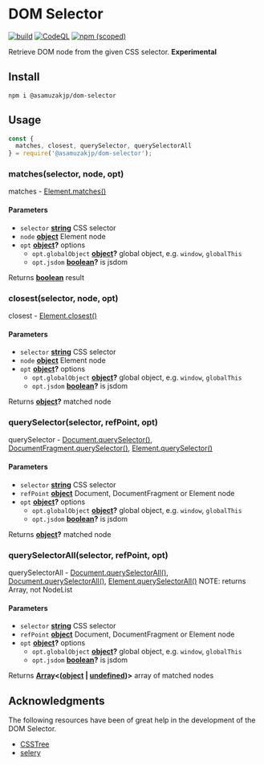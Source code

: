 # DOM Selector

[![build](https://github.com/asamuzaK/domSelector/actions/workflows/node.js.yml/badge.svg)](https://github.com/asamuzaK/domSelector/actions/workflows/node.js.yml)
[![CodeQL](https://github.com/asamuzaK/domSelector/actions/workflows/codeql.yml/badge.svg)](https://github.com/asamuzaK/domSelector/actions/workflows/codeql.yml)
[![npm (scoped)](https://img.shields.io/npm/v/@asamuzakjp/dom-selector)](https://www.npmjs.com/package/@asamuzakjp/dom-selector)

<!--
[![release](https://img.shields.io/github/v/release/asamuzaK/domSelector)](https://github.com/asamuzaK/domSelector/releases)
-->

Retrieve DOM node from the given CSS selector.
**Experimental**

## Install

```console
npm i @asamuzakjp/dom-selector
```

## Usage

```javascript
const {
  matches, closest, querySelector, querySelectorAll
} = require('@asamuzakjp/dom-selector');
```

<!-- Generated by documentation.js. Update this documentation by updating the source code. -->

### matches(selector, node, opt)

matches - [Element.matches()][64]

#### Parameters

- `selector` **[string][59]** CSS selector
- `node` **[object][60]** Element node
- `opt` **[object][60]?** options
  - `opt.globalObject` **[object][60]?** global object, e.g. `window`, `globalThis`
  - `opt.jsdom` **[boolean][61]?** is jsdom

Returns **[boolean][61]** result


### closest(selector, node, opt)

closest - [Element.closest()][65]

#### Parameters

- `selector` **[string][59]** CSS selector
- `node` **[object][60]** Element node
- `opt` **[object][60]?** options
  - `opt.globalObject` **[object][60]?** global object, e.g. `window`, `globalThis`
  - `opt.jsdom` **[boolean][61]?** is jsdom

Returns **[object][60]?** matched node


### querySelector(selector, refPoint, opt)

querySelector - [Document.querySelector()][66], [DocumentFragment.querySelector()][67], [Element.querySelector()][68]

#### Parameters

- `selector` **[string][59]** CSS selector
- `refPoint` **[object][60]** Document, DocumentFragment or Element node
- `opt` **[object][60]?** options
  - `opt.globalObject` **[object][60]?** global object, e.g. `window`, `globalThis`
  - `opt.jsdom` **[boolean][61]?** is jsdom

Returns **[object][60]?** matched node


### querySelectorAll(selector, refPoint, opt)

querySelectorAll - [Document.querySelectorAll()][69], [Document.querySelectorAll()][70], [Element.querySelectorAll()][71]
NOTE: returns Array, not NodeList

#### Parameters

- `selector` **[string][59]** CSS selector
- `refPoint` **[object][60]** Document, DocumentFragment or Element node
- `opt` **[object][60]?** options
  - `opt.globalObject` **[object][60]?** global object, e.g. `window`, `globalThis`
  - `opt.jsdom` **[boolean][61]?** is jsdom

Returns **[Array][62]&lt;([object][60] \| [undefined][63])>** array of matched nodes


## Acknowledgments

The following resources have been of great help in the development of the DOM Selector.

- [CSSTree](https://github.com/csstree/csstree)
- [selery](https://github.com/danburzo/selery)


[1]: #matches
[2]: #parameters
[3]: #closest
[4]: #parameters-1
[5]: #queryselector
[6]: #parameters-2
[7]: #queryselectorall
[8]: #parameters-3
[59]: https://developer.mozilla.org/docs/Web/JavaScript/Reference/Global_Objects/String
[60]: https://developer.mozilla.org/docs/Web/JavaScript/Reference/Global_Objects/Object
[61]: https://developer.mozilla.org/docs/Web/JavaScript/Reference/Global_Objects/Boolean
[62]: https://developer.mozilla.org/docs/Web/JavaScript/Reference/Global_Objects/Array
[63]: https://developer.mozilla.org/docs/Web/JavaScript/Reference/Global_Objects/undefined
[64]: https://developer.mozilla.org/docs/Web/API/Element/matches
[65]: https://developer.mozilla.org/docs/Web/API/Element/closest
[66]: https://developer.mozilla.org/docs/Web/API/Document/querySelector
[67]: https://developer.mozilla.org/docs/Web/API/DocumentFragment/querySelector
[68]: https://developer.mozilla.org/docs/Web/API/Element/querySelector
[69]: https://developer.mozilla.org/docs/Web/API/Document/querySelectorAll
[70]: https://developer.mozilla.org/docs/Web/API/DocumentFragment/querySelectorAll
[71]: https://developer.mozilla.org/docs/Web/API/Element/querySelectorAll
